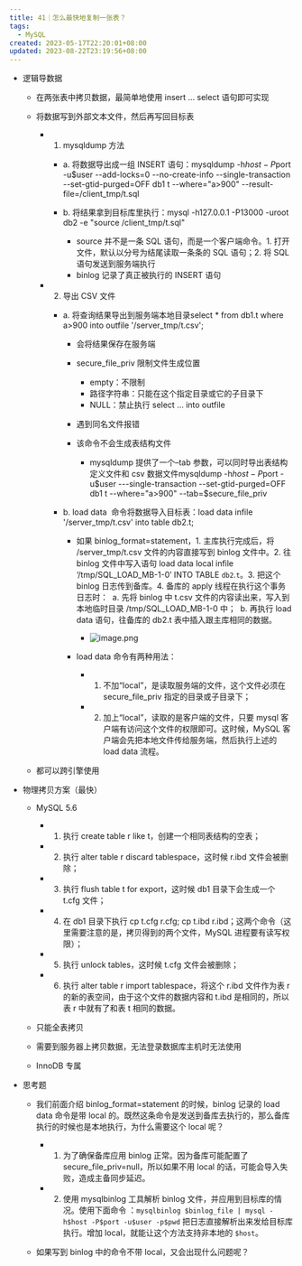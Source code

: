 ```yaml
---
title: 41｜怎么最快地复制一张表？
tags:
  - MySQL
created: 2023-05-17T22:20:01+08:00
updated: 2023-08-22T23:19:56+08:00
---
```


- 逻辑导数据

  - 在两张表中拷贝数据，最简单地使用 insert … select 语句即可实现
  - 将数据写到外部文本文件，然后再写回目标表

    - 1. mysqldump 方法

      - a. 将数据导出成一组 INSERT 语句：mysqldump -h$host -P$port -u$user --add-locks=0 --no-create-info --single-transaction --set-gtid-purged=OFF db1 t --where="a>900" --result-file=/client_tmp/t.sql
      - b. 将结果拿到目标库里执行：mysql -h127.0.0.1 -P13000 -uroot db2 -e "source /client_tmp/t.sql"

        - source 并不是一条 SQL 语句，而是一个客户端命令。1. 打开文件，默认以分号为结尾读取一条条的 SQL 语句；2. 将 SQL 语句发送到服务端执行
        - binlog 记录了真正被执行的 INSERT 语句

    - 2. 导出 CSV 文件

      - a. 将查询结果导出到服务端本地目录select * from db1.t where a>900 into outfile '/server_tmp/t.csv';

        - 会将结果保存在服务端
        - secure_file_priv 限制文件生成位置

          - empty：不限制
          - 路径字符串：只能在这个指定目录或它的子目录下
          - NULL：禁止执行 select … into outfile

        - 遇到同名文件报错
        - 该命令不会生成表结构文件

          - mysqldump 提供了一个–tab 参数，可以同时导出表结构定义文件和 csv 数据文件mysqldump -h$host -P$port -u$user ---single-transaction --set-gtid-purged=OFF db1 t --where="a>900" --tab=$secure_file_priv

      - b. load data  命令将数据导入目标表：load data infile '/server_tmp/t.csv' into table db2.t;

        - 如果 binlog_format=statement，1. 主库执行完成后，将 /server_tmp/t.csv 文件的内容直接写到 binlog 文件中。2. 往 binlog 文件中写入语句 load data local infile ‘/tmp/SQL_LOAD_MB-1-0’ INTO TABLE `db2`.`t`。3. 把这个 binlog 日志传到备库。4. 备库的 apply 线程在执行这个事务日志时：  a. 先将 binlog 中 t.csv 文件的内容读出来，写入到本地临时目录 /tmp/SQL_LOAD_MB-1-0 中；  b. 再执行 load data 语句，往备库的 db2.t 表中插入跟主库相同的数据。
          - ![image.png](https://cdn.jsdelivr.net/gh/11ze/static/images/mysql45-41-1.png)

        - load data 命令有两种用法：

          - 1. 不加“local”，是读取服务端的文件，这个文件必须在 secure_file_priv 指定的目录或子目录下；
          - 2. 加上“local”，读取的是客户端的文件，只要 mysql 客户端有访问这个文件的权限即可。这时候，MySQL 客户端会先把本地文件传给服务端，然后执行上述的 load data 流程。

  - 都可以跨引擎使用

- 物理拷贝方案（最快）

  - MySQL 5.6

    - 1. 执行 create table r like t，创建一个相同表结构的空表；
    - 2. 执行 alter table r discard tablespace，这时候 r.ibd 文件会被删除；
    - 3. 执行 flush table t for export，这时候 db1 目录下会生成一个 t.cfg 文件；
    - 4. 在 db1 目录下执行 cp t.cfg r.cfg; cp t.ibd r.ibd；这两个命令（这里需要注意的是，拷贝得到的两个文件，MySQL 进程要有读写权限）；
    - 5. 执行 unlock tables，这时候 t.cfg 文件会被删除；
    - 6. 执行 alter table r import tablespace，将这个 r.ibd 文件作为表 r 的新的表空间，由于这个文件的数据内容和 t.ibd 是相同的，所以表 r 中就有了和表 t 相同的数据。

  - 只能全表拷贝
  - 需要到服务器上拷贝数据，无法登录数据库主机时无法使用
  - InnoDB 专属

- 思考题

  - 我们前面介绍 binlog_format=statement 的时候，binlog 记录的 load data 命令是带 local 的。既然这条命令是发送到备库去执行的，那么备库执行的时候也是本地执行，为什么需要这个 local 呢？

    - 1. 为了确保备库应用 binlog 正常。因为备库可能配置了 secure_file_priv=null，所以如果不用 local 的话，可能会导入失败，造成主备同步延迟。
    - 2. 使用 mysqlbinlog 工具解析 binlog 文件，并应用到目标库的情况。使用下面命令 ：`mysqlbinlog $binlog_file | mysql -h$host -P$port -u$user -p$pwd` 把日志直接解析出来发给目标库执行。增加 local，就能让这个方法支持非本地的 `$host`。

  - 如果写到 binlog 中的命令不带 local，又会出现什么问题呢？
